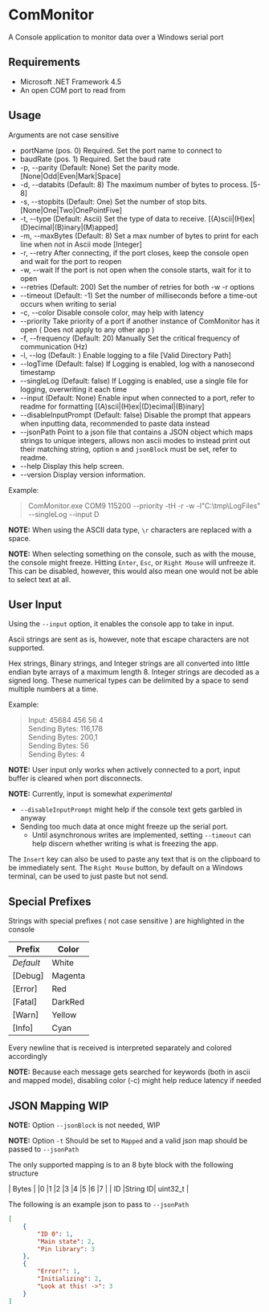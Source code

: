 # ComMonitor

A Console application to monitor data over a Windows serial port

## Requirements

* Microsoft .NET Framework 4.5
* An open COM port to read from

## Usage

Arguments are not case sensitive

* portName (pos. 0)       Required. Set the port name to connect to
* baudRate (pos. 1)       Required. Set the baud rate
* -p, --parity            (Default: None) Set the parity mode. [None|Odd|Even|Mark|Space]
* -d, --databits          (Default: 8) The maximum number of bytes to process. [5-8]
* -s, --stopbits          (Default: One) Set the number of stop bits. [None|One|Two|OnePointFive]
* -t, --type              (Default: Ascii) Set the type of data to receive. [(A)scii|(H)ex|(D)ecimal|(B)inary|(M)apped]
* -m, --maxBytes          (Default: 8) Set a max number of bytes to print for each line when not in Ascii mode [Integer]
* -r, --retry             After connecting, if the port closes, keep the console open and wait for the port to reopen
* -w, --wait              If the port is not open when the console starts, wait for it to open
* --retries               (Default: 200) Set the number of retries for both -w -r options
* --timeout               (Default: -1) Set the number of milliseconds before a time-out occurs when writing to serial
* -c, --color             Disable console color, may help with latency
* --priority              Take priority of a port if another instance of ComMonitor has it open ( Does not apply to any other app )
* -f, --frequency         (Default: 20) Manually Set the critical frequency of communication (Hz)
* -l, --log               (Default: ) Enable logging to a file [Valid Directory Path]
* --logTime               (Default: false) If Logging is enabled, log with a nanosecond timestamp
* --singleLog             (Default: false) If Logging is enabled, use a single file for logging, overwriting it each time
* --input                 (Default: None) Enable input when connected to a port, refer to readme for formatting [(A)scii|(H)ex|(D)ecimal|(B)inary]
* --disableInputPrompt    (Default: false) Disable the prompt that appears when inputting data, recommended to paste data instead
* --jsonPath              Point to a json file that contains a JSON object which maps strings to unique integers, allows non ascii modes to instead print out their matching string, option `m` and `jsonBlock` must be set, refer to readme.
* --help                  Display this help screen.
* --version               Display version information.

Example:
> ComMonitor.exe COM9 115200 --priority -tH -r -w -l"C:\tmp\LogFiles" --singleLog --input D

**NOTE:** When using the ASCII data type, `\r` characters are replaced with a space.

**NOTE:** When selecting something on the console, such as with the mouse, the console might freeze. Hitting `Enter`, `Esc`, or `Right Mouse` will unfreeze it.
This can be disabled, however, this would also mean one would not be able to select text at all.

## User Input

Using the `--input` option, it enables the console app to take in input.

Ascii strings are sent as is, however, note that escape characters are not supported.

Hex strings, Binary strings, and Integer strings are all converted into little endian byte arrays of a maximum length 8. Integer strings are decoded as a signed long. These numerical types can be delimited by a space to send multiple numbers at a time.

Example:
> Input: 45684 456 56 4\
> Sending Bytes: 116,178\
> Sending Bytes: 200,1\
> Sending Bytes: 56\
> Sending Bytes: 4

**NOTE:** User input only works when actively connected to a port, input buffer is cleared when port disconnects.

**NOTE:** Currently, input is somewhat *experimental*

* `--disableInputPrompt` might help if the console text gets garbled in anyway
* Sending too much data at once might freeze up the serial port.
  * Until asynchronous writes are implemented, setting `--timeout` can help discern whether writing is what is freezing the app.

The `Insert` key can also be used to paste any text that is on the clipboard to be immediately sent. The `Right Mouse` button, by default on a Windows terminal, can be used to just paste but not send.

## Special Prefixes

Strings with special prefixes ( not case sensitive ) are highlighted in the console

| Prefix    | Color   |
| --------- | ------- |
| _Default_ | White   |
| [Debug]   | Magenta |
| [Error]   | Red     |
| [Fatal]   | DarkRed |
| [Warn]    | Yellow  |
| [Info]    | Cyan    |

Every newline that is received is interpreted separately and colored accordingly

**NOTE:** Because each message gets searched for keywords (both in ascii and mapped mode), disabling color (-c) might help reduce latency if needed

## JSON Mapping WIP

**NOTE:** Option `--jsonBlock` is not needed, WIP

**NOTE:** Option `-t` Should be set to `Mapped` and a valid json map should be passed to `--jsonPath`

The only supported mapping is to an 8 byte block with the following structure

|                 Bytes                 |
|0   |1   |2   |3   |4   |5   |6   |7   |
|    ID   |String ID|     uint32_t      |

The following is an example json to pass to `--jsonPath`

``` json
[
    {
        "ID 0": 1,
        "Main state": 2,
        "Pin library": 3
    },
    {
        "Error!": 1,
        "Initializing": 2,
        "Look at this! ->": 3
    }
]
```
